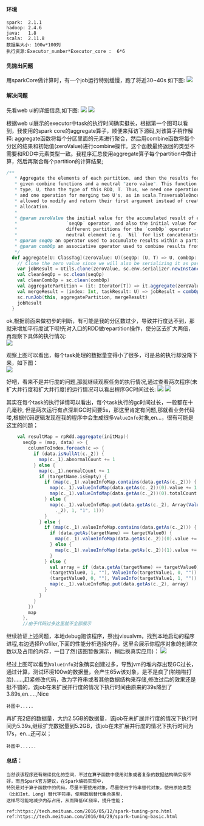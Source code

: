 #### 环境
    spark:  2.1.1
    hadoop: 2.4.6
    java:   1.8
    scala:  2.11.8
    数据集大小: 100w*100列    
    执行资源:Executor_number*Executor_core :  6*6

#### 先抛出问题   

用sparkCore做计算时，有一个job运行特别缓慢，跑了将近30~40s 如下图: 
![](https://ws2.sinaimg.cn/large/006tNc79gy1g5m8imbsvgj32io0e4abp.jpg)   



#### 解决问题

先看web ui的详细信息,如下图:
![](https://ws3.sinaimg.cn/large/006tNc79gy1g5m8srycz5j32560gythm.jpg)
![](https://ws4.sinaimg.cn/large/006tNc79gy1g5m8ra3ihgj32560mswth.jpg)

根据web ui展示的executor中task的执行时间确实挺长，根据第一个图可以看到，我使用的spark core的aggregate算子，顺便来拜访下源码,对该算子稍作解释:
aggregate函数将每个分区里面的元素进行聚合，然后用combine函数将每个分区的结果和初始值(zeroValue)进行combine操作。这个函数最终返回的类型不需要和RDD中元素类型一致。我程序汇总使用aggregate算子每个partition中做计算，然后再聚合每个partition的计算结果;  
```scala
/**
   * Aggregate the elements of each partition, and then the results for all the partitions, using
   * given combine functions and a neutral "zero value". This function can return a different result
   * type, U, than the type of this RDD, T. Thus, we need one operation for merging a T into an U
   * and one operation for merging two U's, as in scala.TraversableOnce. Both of these functions are
   * allowed to modify and return their first argument instead of creating a new U to avoid memory
   * allocation.
   *
   * @param zeroValue the initial value for the accumulated result of each partition for the
   *                  `seqOp` operator, and also the initial value for the combine results from
   *                  different partitions for the `combOp` operator - this will typically be the
   *                  neutral element (e.g. `Nil` for list concatenation or `0` for summation)
   * @param seqOp an operator used to accumulate results within a partition
   * @param combOp an associative operator used to combine results from different partitions
   */
  def aggregate[U: ClassTag](zeroValue: U)(seqOp: (U, T) => U, combOp: (U, U) => U): U = withScope {
    // Clone the zero value since we will also be serializing it as part of tasks
    var jobResult = Utils.clone(zeroValue, sc.env.serializer.newInstance())
    val cleanSeqOp = sc.clean(seqOp)
    val cleanCombOp = sc.clean(combOp)
    val aggregatePartition = (it: Iterator[T]) => it.aggregate(zeroValue)(cleanSeqOp, cleanCombOp)
    val mergeResult = (index: Int, taskResult: U) => jobResult = combOp(jobResult, taskResult)
    sc.runJob(this, aggregatePartition, mergeResult)
    jobResult
  }

```

ok,根据前面来做初步的判断，有可能是我的分区数过少，导致并行度达不到，那就来增加平行度试下呗!先对入口的RDD做repartition操作，使分区去扩大两倍，再观察下具体的执行情况:   
![](https://ws2.sinaimg.cn/large/006tNc79gy1g5matih8faj31lr0u0e6a.jpg)


观察上图可以看出，每个task处理的数据量变得小了很多，可是总的执行却没降下来，如下图：  
![](https://ws1.sinaimg.cn/large/006tNc79gy1g5mawxcpjij32ja0i2q58.jpg)  

好吧，看来不是并行度的问题,那就继续观察任务的执行情况,通过查看两次程序(未扩大并行度和扩大并行度)的运行情况可以看出程序GC时间过长:
![](https://ws4.sinaimg.cn/large/006tNc79gy1g5mb4m5zdoj324w0n2k6u.jpg)
![](https://ws1.sinaimg.cn/large/006tNc79gy1g5mb5faqffj325q0o8qkw.jpg)

其实在每个task的执行详情可以看出，每个task执行的gc时间过长，一般都在十几毫秒, 但是两次运行有点深圳GC时间要5s，那这里肯定有问题,那就看业务代码喽,根据代码逻辑发现在我的程序中会生成很多`ValueInfo`对象,en...，很有可能是这里的问题；  
```scala  
    val resultMap = rpRdd.aggregate(initMap)(
      seqOp = (map, data) => {
        columnToIndex.foreach(c => {
          if (data.isNullAt(c._2)) {
            map(c._1).abnormalCount += 1
          } else {
            map(c._1).normalCount += 1
            if (targetName.isEmpty) { 
              if (map(c._1).valueInfoMap.contains(data.getAs(c._2))) {
                map(c._1).valueInfoMap(data.getAs(c._2))(0).value += 1
                map(c._1).valueInfoMap(data.getAs(c._2))(0).totalCount += 1
              } else {
                map(c._1).valueInfoMap.put(data.getAs(c._2), Array(ValueInfo(data.getAs(c
                  ._2), 1, "1", 1)))
              }
            } else { 
              if (map(c._1).valueInfoMap.contains(data.getAs(c._2))) {
                if (data.getAs(targetName) == targetValue0) {
                  map(c._1).valueInfoMap(data.getAs(c._2))(0).value += 1
                } else {
                  map(c._1).valueInfoMap(data.getAs(c._2))(1).value += 1
                }
              } else {
                val array = if (data.getAs(targetName) == targetValue0) Array(ValueInfo
                (targetValue0, 1, ""), ValueInfo(targetValue1, 0, "")) else Array(ValueInfo
                (targetValue0, 0, ""), ValueInfo(targetValue1, 1, ""))
                map(c._1).valueInfoMap.put(data.getAs(c._2), array)
              }
            }
          }
        })
        map
      },
      //由于代码过多这里就不全部展示
```


继续验证上述问题，本地debug跑该程序，祭出jvisualvm，找到本地启动的程序进程,右边选择Profiler,下面的性能分析选择内存，这里会展示你程序对象的创建次数以及占用的内存，一目了然(该图暂做演示，稍后换真实应用)：
![](https://ws4.sinaimg.cn/large/006tNc79gy1g5mbkf1jxnj32fk0kwjst.jpg)   


经过上图可以看到`ValueInfo`对象确实创建过多，导致jvm的堆内存出现GC过长，通过计算，测试环境100w的数据量，会产生65w该对象，是不是疯了(啪啪啪打脸)......,赶紧修改代码，改为字符串或者其他数据结构来存储,修改过后的效果还是挺不错的，该job在未扩展并行度的情况下执行时间由原来的39s降到了3.89s,en.....,Nice

    补图中.....
    
    
再扩充2倍的数据量，大约2.5GB的数据量，该job在未扩展并行度的情况下执行时间为5.39s,继续扩充数据量到5.2GB，该job在未扩展并行度的情况下执行时间为17s，en...还可以；   


    补图中......
    
    
    
#### 总结： 
    当然该该程序还有继续优化的空间，不过在算子函数中使用对象或者复杂的数据结构确实很不好，而且Spark官方建议，在Spark编码实现中，    
    特别是对于算子函数中的代码，尽量不要使用对象，尽量使用字符串替代对象，使用原始类型（比如Int、Long）替代字符串，使用数组替代集合类型，    
    这样尽可能地减少内存占用，从而降低GC频率，提升性能；      
    
    ref:https://tech.meituan.com/2016/05/12/spark-tuning-pro.html     
    ref:https://tech.meituan.com/2016/04/29/spark-tuning-basic.html    














